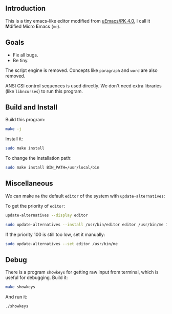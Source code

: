 ## Introduction

This is a tiny emacs-like editor modified from [uEmacs/PK 4.0][uemacs/pk],
I call it **M**dified Micro **E**macs (`me`).


## Goals

- Fix all bugs.
- Be tiny.

The script engine is removed.  Concepts like `paragraph` and `word` are also
removed.

ANSI CSI control sequences is used directly.  We don't need extra libraries
(like `libncurses`) to run this program.


## Build and Install

Build this program:

```sh
make -j
```

Install it:

```sh
sudo make install
```

To change the installation path:

```sh
sudo make install BIN_PATH=/usr/local/bin
```


## Miscellaneous

We can make `me` the default `editor` of the system with `update-alternatives`:

To get the priority of `editor`:
```sh
update-alternatives --display editor
```

```sh
sudo update-alternatives --install /usr/bin/editor editor /usr/bin/me 100
```

If the priority 100 is still too low, set it manually:
```sh
sudo update-alternatives --set editor /usr/bin/me
```


## Debug

There is a program `showkeys` for getting raw input from terminal,
which is useful for debugging.  Build it:

```sh
make showkeys
```

And run it:
```sh
./showkeys
```

[uemacs/pk]: https://github.com/torvalds/uemacs
